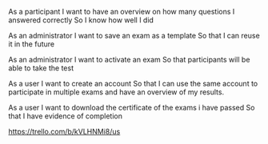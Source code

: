 As a participant 
I want to have an overview on how many questions  I answered correctly 
So I know how well I did


As an administrator 
I want to save an exam as a template
So that I can reuse it in the future


As an administrator 
I want to activate an exam
So that participants will be able to take the test


As a user
I want to create an account
So that I can use the same account to participate in multiple exams and have an overview of my results.


As a user
I want to download the certificate of the exams i have passed
So that I have evidence of completion 


https://trello.com/b/kVLHNMi8/us




